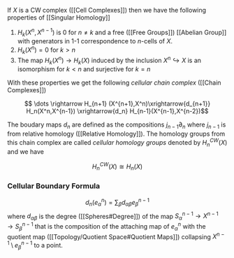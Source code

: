 If $X$ is a CW complex ([[Cell Complexes]]) then we have the following properties of [[Singular Homology]]

1. $H_k(X^n,X^{n-1})$ is $0$ for $n\neq k$ and a free ([[Free Groups]]) [[Abelian Group]] with generators in 1-1 correspondence to $n$-cells of $X$.
2. $H_k(X^n)=0$ for $k>n$ 
3. The map $H_k(X^n)\rightarrow H_k(X)$ induced by the inclusion $X^n\hookrightarrow X$ is an isomorphism for $k<n$ and surjective for $k=n$

With these properties we get the following *cellular chain complex* ([[Chain Complexes]])

$$ \dots \rightarrow H_{n+1} (X^{n+1},X^n)\xrightarrow{d_{n+1}} H_n(X^n,X^{n-1}) \xrightarrow{d_n} H_{n-1}(X^{n-1},X^{n-2})$$

The boudary maps $d_n$ are defined as the compositions $j_{n-1}\partial_n$ where $j_{n-1}$ is from relative homology ([[Relative Homology]]).
The homology groups from this chain complex are called *cellular homology groups* denoted by $H_n^{CW}(X)$ and we have 

$$H_n^{CW}(X) \cong H_n(X)$$

### Cellular Boundary Formula

$$ d_n(e^n_{\alpha}) = \sum_{\beta}d_{\alpha\beta}e_{\beta}^{n-1} $$ where $d_{\alpha\beta}$ is the degree ([[Spheres#Degree]]) of the map $S_{\alpha}^{n-1}\rightarrow X^{n-1}\rightarrow S_{\beta}^{n-1}$ that is the composition of the attaching map of $e_{\alpha}^n$ with the quotient map ([[Topology/Quotient Space#Quotient Maps]]) collapsing $X^{n-1}\setminus e_{\beta}^{n-1}$ to a point. 